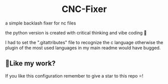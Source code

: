 <h1 align="center" id="title">CNC-Fixer</h1>

<p id="description">a simple backlash fixer for nc files</p>
<p id="description">the python version is created with critical thinking and vibe coding
🤖</p>
<p id="description">I had to set the ".gitattributes" file to recognize the c language otherwise the plugin of the most used languages ​​in my main readme would have bugged.</p>

<h2>💖Like my work?</h2>

If you like this configuration remember to give a star to this repo ⭐!
